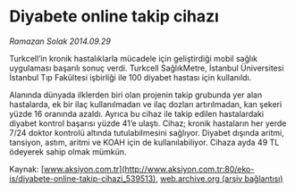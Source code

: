 # Diyabete online takip cihazı

*Ramazan Solak 2014.09.29*

<div class="pNewsDetailMainContent" itemprop="articleBody">
 <p>
  Turkcell’in kronik hastalıklarla mücadele için geliştirdiği mobil sağlık uygulaması başarılı sonuç verdi. Turkcell SağlıkMetre, İstanbul Üniversitesi İstanbul Tıp Fakültesi işbirliği ile 100 diyabet hastası için kullanıldı.
 </p>
 <p>
  Alanında dünyada ilklerden biri olan projenin takip grubunda yer alan hastalarda, ek bir ilaç kullanılmadan ve ilaç dozları artırılmadan, kan şekeri yüzde 16 oranında azaldı. Ayrıca bu cihaz ile takip edilen hastalardaki diyabet kontrol başarısı yüzde 41’e ulaştı. Cihaz; kronik hastaların her yerde 7/24 doktor kontrolü altında tutulabilmesini sağlıyor. Diyabet dışında aritmi, tansiyon, astım, aritmi ve KOAH için de kullanılabiliyor. Cihaza ayda 49 TL ödeyerek sahip olmak mümkün.
 </p>
</div>


Kaynak: [www.aksiyon.com.tr](http://www.aksiyon.com.tr:80/eko-is/diyabete-online-takip-cihazi_539513), [web.archive.org (arşiv bağlantısı)](http://web.archive.org/web/20150627184706/http://www.aksiyon.com.tr:80/eko-is/diyabete-online-takip-cihazi_539513)
